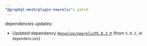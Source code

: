 ```yaml
---
"@graphql-mesh/plugin-newrelic": patch
---
```

dependencies updates:
  - Updated dependency [`@envelop/newrelic@5.0.3` ↗︎](https://www.npmjs.com/package/@envelop/newrelic/v/5.0.3) (from `5.0.2`, in `dependencies`)
